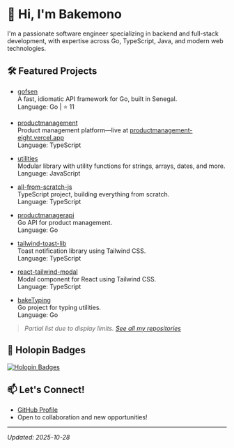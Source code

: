 # 👋 Hi, I'm Bakemono

I'm a passionate software engineer specializing in backend and full-stack development, with expertise across Go, TypeScript, Java, and modern web technologies.

## 🛠️ Featured Projects

- [gofsen](https://github.com/Bakemono-san/gofsen)  
  A fast, idiomatic API framework for Go, built in Senegal.  
  Language: Go | ⭐ 11

- [productmanagement](https://github.com/Bakemono-san/productmanagement)  
  Product management platform—live at [productmanagement-eight.vercel.app](https://productmanagement-eight.vercel.app)  
  Language: TypeScript

- [utilities](https://github.com/Bakemono-san/utilities)  
  Modular library with utility functions for strings, arrays, dates, and more.  
  Language: JavaScript

- [all-from-scratch-js](https://github.com/Bakemono-san/all-from-scratch-js)  
  TypeScript project, building everything from scratch.  
  Language: TypeScript

- [productmanagerapi](https://github.com/Bakemono-san/productmanagerapi)  
  Go API for product management.  
  Language: Go

- [tailwind-toast-lib](https://github.com/Bakemono-san/tailwind-toast-lib)  
  Toast notification library using Tailwind CSS.  
  Language: TypeScript

- [react-tailwind-modal](https://github.com/Bakemono-san/react-tailwind-modal)  
  Modal component for React using Tailwind CSS.  
  Language: TypeScript

- [bakeTyping](https://github.com/Bakemono-san/bakeTyping)  
  Go project for typing utilities.  
  Language: Go

> _Partial list due to display limits. [See all my repositories](https://github.com/Bakemono-san?tab=repositories)_

## 🏅 Holopin Badges

[![Holopin Badges](https://holopin.me/bakemonosan)](https://holopin.io/@bakemonosan)

## 📫 Let's Connect!
- [GitHub Profile](https://github.com/Bakemono-san)
- Open to collaboration and new opportunities!

---

_Updated: 2025-10-28_